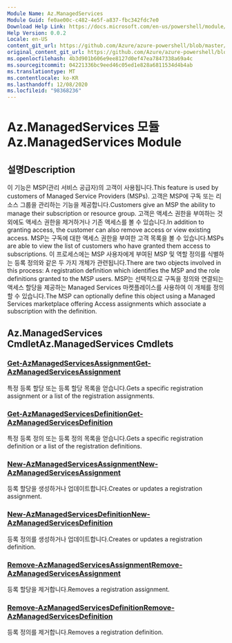 ```yaml
---
Module Name: Az.ManagedServices
Module Guid: fe0ae00c-c482-4e5f-a837-fbc342fdc7e0
Download Help Link: https://docs.microsoft.com/en-us/powershell/module/az.managedservices
Help Version: 0.0.2
Locale: en-US
content_git_url: https://github.com/Azure/azure-powershell/blob/master/src/ManagedServices/ManagedServices/help/Az.ManagedServices.md
original_content_git_url: https://github.com/Azure/azure-powershell/blob/master/src/ManagedServices/ManagedServices/help/Az.ManagedServices.md
ms.openlocfilehash: 4b3d901b606e9ee8127d0ef47ea7847338a69a4c
ms.sourcegitcommit: 04221336bc9eed46c05ed1e828a6811534d4b4ab
ms.translationtype: MT
ms.contentlocale: ko-KR
ms.lasthandoff: 12/08/2020
ms.locfileid: "98368236"
---
```

# <span data-ttu-id="da37c-101">Az.ManagedServices 모듈</span><span class="sxs-lookup"><span data-stu-id="da37c-101">Az.ManagedServices Module</span></span>
## <span data-ttu-id="da37c-102">설명</span><span class="sxs-lookup"><span data-stu-id="da37c-102">Description</span></span>
<span data-ttu-id="da37c-103">이 기능은 MSP(관리 서비스 공급자)의 고객이 사용됩니다.</span><span class="sxs-lookup"><span data-stu-id="da37c-103">This feature is used by customers of Managed Service Providers (MSPs).</span></span> <span data-ttu-id="da37c-104">고객은 MSP에 구독 또는 리소스 그룹을 관리하는 기능을 제공합니다.</span><span class="sxs-lookup"><span data-stu-id="da37c-104">Customers give an MSP the ability to manage their subscription or resource group.</span></span> <span data-ttu-id="da37c-105">고객은 액세스 권한을 부여하는 것 외에도 액세스 권한을 제거하거나 기존 액세스를 볼 수 있습니다.</span><span class="sxs-lookup"><span data-stu-id="da37c-105">In addition to granting access, the customer can also remove access or view existing access.</span></span> <span data-ttu-id="da37c-106">MSP는 구독에 대한 액세스 권한을 부여한 고객 목록을 볼 수 있습니다.</span><span class="sxs-lookup"><span data-stu-id="da37c-106">MSPs are able to view the list of customers who have granted them access to subscriptions.</span></span> <span data-ttu-id="da37c-107">이 프로세스에는 MSP 사용자에게 부여된 MSP 및 역할 정의를 식별하는 등록 정의와 같은 두 가지 개체가 관련됩니다.</span><span class="sxs-lookup"><span data-stu-id="da37c-107">There are two objects involved in this process: A registration definition which identifies the MSP and the role definitions granted to the MSP users.</span></span> <span data-ttu-id="da37c-108">MSP는 선택적으로 구독을 정의와 연결되는 액세스 할당을 제공하는 Managed Services 마켓플레이스를 사용하여 이 개체를 정의할 수 있습니다.</span><span class="sxs-lookup"><span data-stu-id="da37c-108">The MSP can optionally define this object using a Managed Services marketplace offering Access assignments which associate a subscription with the definition.</span></span>

## <span data-ttu-id="da37c-109">Az.ManagedServices Cmdlet</span><span class="sxs-lookup"><span data-stu-id="da37c-109">Az.ManagedServices Cmdlets</span></span>
### [<span data-ttu-id="da37c-110">Get-AzManagedServicesAssignment</span><span class="sxs-lookup"><span data-stu-id="da37c-110">Get-AzManagedServicesAssignment</span></span>](Get-AzManagedServicesAssignment.md)
<span data-ttu-id="da37c-111">특정 등록 할당 또는 등록 할당 목록을 얻습니다.</span><span class="sxs-lookup"><span data-stu-id="da37c-111">Gets a specific registration assignment or a list of the registration assignments.</span></span>

### [<span data-ttu-id="da37c-112">Get-AzManagedServicesDefinition</span><span class="sxs-lookup"><span data-stu-id="da37c-112">Get-AzManagedServicesDefinition</span></span>](Get-AzManagedServicesDefinition.md)
<span data-ttu-id="da37c-113">특정 등록 정의 또는 등록 정의 목록을 얻습니다.</span><span class="sxs-lookup"><span data-stu-id="da37c-113">Gets a specific registration definition or a list of the registration definitions.</span></span>

### [<span data-ttu-id="da37c-114">New-AzManagedServicesAssignment</span><span class="sxs-lookup"><span data-stu-id="da37c-114">New-AzManagedServicesAssignment</span></span>](New-AzManagedServicesAssignment.md)
<span data-ttu-id="da37c-115">등록 할당을 생성하거나 업데이트합니다.</span><span class="sxs-lookup"><span data-stu-id="da37c-115">Creates or updates a registration assignment.</span></span>

### [<span data-ttu-id="da37c-116">New-AzManagedServicesDefinition</span><span class="sxs-lookup"><span data-stu-id="da37c-116">New-AzManagedServicesDefinition</span></span>](New-AzManagedServicesDefinition.md)
<span data-ttu-id="da37c-117">등록 정의를 생성하거나 업데이트합니다.</span><span class="sxs-lookup"><span data-stu-id="da37c-117">Creates or updates a registration definition.</span></span>

### [<span data-ttu-id="da37c-118">Remove-AzManagedServicesAssignment</span><span class="sxs-lookup"><span data-stu-id="da37c-118">Remove-AzManagedServicesAssignment</span></span>](Remove-AzManagedServicesAssignment.md)
<span data-ttu-id="da37c-119">등록 할당을 제거합니다.</span><span class="sxs-lookup"><span data-stu-id="da37c-119">Removes a registration assignment.</span></span>

### [<span data-ttu-id="da37c-120">Remove-AzManagedServicesDefinition</span><span class="sxs-lookup"><span data-stu-id="da37c-120">Remove-AzManagedServicesDefinition</span></span>](Remove-AzManagedServicesDefinition.md)
<span data-ttu-id="da37c-121">등록 정의를 제거합니다.</span><span class="sxs-lookup"><span data-stu-id="da37c-121">Removes a registration definition.</span></span>
